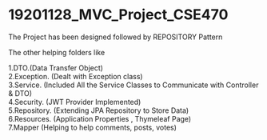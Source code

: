 # 19201128_MVC_Project_CSE470

The Project has been designed followed by REPOSITORY Pattern

The other helping folders like

1.DTO.(Data Transfer Object) </br>
2.Exception. (Dealt with Exception class) </br>
3.Service. (Included All the Service Classes to Communicate with Controller & DTO) </br>
4.Security. (JWT Provider Implemented) </br>
5.Repository. (Extending JPA Repository to Store Data) </br>
6.Resources. (Application Properties , Thymeleaf Page) </br>
7.Mapper (Helping to help comments, posts, votes) </br>
